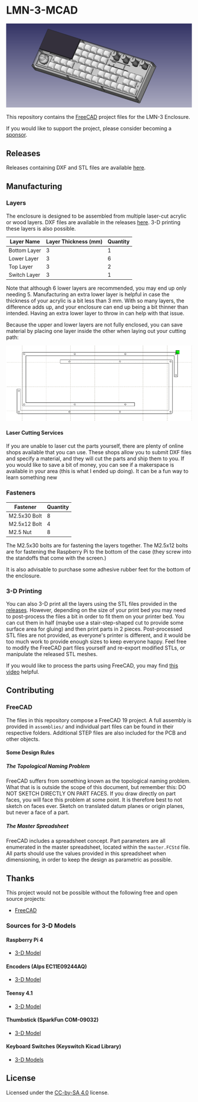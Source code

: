 # LMN-3-MCAD

![screenshot of Assembly](images/assembly.png)

This repository contains the [FreeCAD](https://www.freecadweb.org/) project files for the LMN-3 Enclosure.

If you would like to support the project, please consider becoming a [sponsor](https://github.com/sponsors/stonepreston).

## Releases
Releases containing DXF and STL files are available [here](https://github.com/FundamentalFrequency/LMN-3-MCAD/releases). 

## Manufacturing

### Layers
The enclosure is designed to be assembled from multiple laser-cut acrylic or wood layers. DXF files are available in the releases [here](https://github.com/FundamentalFrequency/LMN-3-MCAD/releases). 3-D printing these layers is also possible. 

| Layer Name   | Layer Thickness (mm) | Quantity |
|--------------|----------------------|----------|
| Bottom Layer | 3                    | 1        |
| Lower Layer  | 3                    | 6        |
| Top Layer    | 3                    | 2        |
| Switch Layer | 3                    | 1        |

Note that although 6 lower layers are recommended, you may end up only needing 5. Manufacturing an extra lower layer is helpful in case the thickness of your acrylic is a bit less than 3 mm. With so many layers, the difference adds up, and your enclosure can end up being a bit thinner than intended. Having an extra lower layer to throw in can help with that issue. 

Because the upper and lower layers are not fully enclosed, you can save material by placing one layer inside the other when laying out your cutting path:

![Cutting path](images/laser_cutting_upper_and_lower_layers_orientation.PNG)

#### Laser Cutting Services
If you are unable to laser cut the parts yourself, there are plenty of online shops available that you can use. These shops allow you to submit DXF files and specify a material, and they will cut the parts and ship them to you. If you would like to save a bit of money, you can see if a makerspace is available in your area (this is what I ended up doing). It can be a fun way to learn something new

### Fasteners

| Fastener     | Quantity |
|--------------|----------|
| M2.5x30 Bolt | 8        |
| M2.5x12 Bolt | 4        |
| M2.5 Nut     | 8        |

The M2.5x30 bolts are for fastening the layers together. The M2.5x12 bolts are for fastening the Raspberry Pi to the bottom of the case (they screw into the standoffs that come with the screen.)

It is also advisable to purchase some adhesive rubber feet for the bottom of the enclosure. 

### 3-D Printing
You can also 3-D print all the layers using the STL files provided in the [releases](https://github.com/FundamentalFrequency/LMN-3-MCAD/releases). However, depending on the size of your print bed you may need to post-process the files a bit in order to fit them on your printer bed. You can cut them in half (maybe use a stair-step-shaped cut to provide some surface area for gluing) and then print parts in 2 pieces. Post-processed STL files are not provided, as everyone's printer is different, and it would be too much work to provide enough sizes to keep everyone happy. Feel free to modify the FreeCAD part files yourself and re-export modified STLs, or manipulate the released STL meshes. 

If you would like to process the parts using FreeCAD, you may find [this video](https://www.youtube.com/watch?v=tzHkQaHgrfQ) helpful. 

## Contributing
### FreeCAD
The files in this repository compose a FreeCAD 19 project. A full assembly is provided in `assemblies/` and individual part files can be found in their respective folders. Additional STEP files are also included for the PCB and other objects. 

#### Some Design Rules
##### The Topological Naming Problem
FreeCAD suffers from something known as the topological naming problem. What that is is outside the scope of this document, but remember this: DO NOT SKETCH DIRECTLY ON PART FACES. If you draw directly on part faces, you will face this problem at some point. It is therefore best to not sketch on faces ever. Sketch on translated datum planes or origin planes, but never a face of a part. 

##### The Master Spreadsheet
FreeCAD includes a spreadsheet concept. Part parameters are all enumerated in the master spreadsheet, located within the `master.FCStd` file. All parts should use the values provided in this spreadsheet when dimensioning, in order to keep the design as parametric as possible. 

## Thanks
This project would not be possible without the following free and open source projects:
- [FreeCAD](https://www.freecadweb.org/)

### Sources for 3-D Models
#### Raspberry Pi 4
- [3-D Model](https://grabcad.com/library/raspberry-pi-4-model-b-1)

#### Encoders (Alps EC11E09244AQ)
- [3-D Model](https://www.snapeda.com/parts/EC11E09244AQ/ALPS/view-part/?welcome=home&t=EC11E)

#### Teensy 4.1
- [3-D Model](https://www.snapeda.com/parts/DEV-16771/SparkFun%20Electronics/view-part/?t=teensy)

#### Thumbstick (SparkFun COM-09032)
- [3-D Model](https://www.snapeda.com/parts/COM-09032/SparkFun%20Electronics/view-part/?t=joystick)

#### Keyboard Switches (Keyswitch Kicad Library)
- [3-D Models](https://github.com/perigoso/keyswitch-kicad-library)

## License
Licensed under the [CC-by-SA 4.0](https://creativecommons.org/licenses/by-sa/4.0/) license. 
